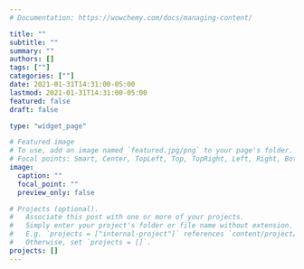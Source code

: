 ```yaml
---
# Documentation: https://wowchemy.com/docs/managing-content/

title: ""
subtitle: ""
summary: ""
authors: []
tags: [""]
categories: [""]
date: 2021-01-31T14:31:00-05:00
lastmod: 2021-01-31T14:31:00-05:00
featured: false
draft: false

type: "widget_page"

# Featured image
# To use, add an image named `featured.jpg/png` to your page's folder.
# Focal points: Smart, Center, TopLeft, Top, TopRight, Left, Right, BottomLeft, Bottom, BottomRight.
image:
  caption: ""
  focal_point: ""
  preview_only: false

# Projects (optional).
#   Associate this post with one or more of your projects.
#   Simply enter your project's folder or file name without extension.
#   E.g. `projects = ["internal-project"]` references `content/project/deep-learning/index.md`.
#   Otherwise, set `projects = []`.
projects: []
---
```

